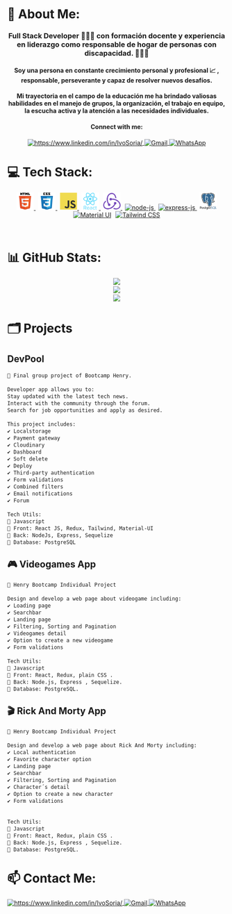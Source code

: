 <!-- ### 
<div align="center">
<img align="center" width="900px" style="width: 100%" src="./Images/Banner.gif" alt="banner"/>
</div> -->

# 💫 About Me:
<div>
<h3 align="center"><strong>Full Stack Developer 👨🏻‍💻 con formación docente y experiencia en liderazgo como responsable de hogar de personas con discapacidad. 🧑🏻‍🏫</strong></h3>
<h4 align="center">Soy una persona en constante crecimiento personal y profesional 📈 , responsable, perseverante y capaz de resolver nuevos desafíos.</h4>
<h4 align="center">Mi trayectoria en el campo de la educación me ha brindado valiosas habilidades en el manejo de grupos, la organización, el trabajo en equipo, la escucha activa y la atención a las necesidades individuales.</h4>
</div>


<div align="center" style="margin: 13px">
<h4><strong>Connect with me:</strong></h4>
<p>
<a href="https://www.linkedin.com/in/IvoSoria/" target="_blank">
<img align="center" src="https://img.icons8.com/fluency/48/linkedin.png"  alt="https://www.linkedin.com/in/IvoSoria/" height="30" width="40" />
</a>

<a href="mailto:ivansoria1995@gmail.com" target="blank">
<img align="center" src="https://img.icons8.com/color/48/gmail--v1.png" alt= Gmail height="40" />
</a>

<a href="https://wa.link/urpkht" target="blank">
<img align="center" src="https://img.icons8.com/color/48/whatsapp--v1.png"  alt= WhatsApp height="40" />
</a>

</p>
</div>

# 💻 Tech Stack:
<p align="center" style="margin-top: 8px"> 
<!-- html -->
<a href="https://www.w3.org/html/" target="_blank" style="margin: 3px"> <img src="https://raw.githubusercontent.com/devicons/devicon/master/icons/html5/html5-original-wordmark.svg" alt="html5" width="40" height="40"/> </a> 
<!-- css -->
<a href="https://www.w3schools.com/css/" target="_blank" style="margin: 3px"> <img src="https://raw.githubusercontent.com/devicons/devicon/master/icons/css3/css3-original-wordmark.svg" alt="css3" width="40" height="40"/> </a> 
<!-- js -->
<a href="https://developer.mozilla.org/en-US/docs/Web/JavaScript" target="_blank" style="margin: 3px"> <img src="https://raw.githubusercontent.com/devicons/devicon/master/icons/javascript/javascript-original.svg" alt="javascript" width="40" height="40"/> </a>  
<!-- react -->
<a href="https://reactjs.org/" target="_blank" style="margin: 3px"> <img src="https://raw.githubusercontent.com/devicons/devicon/master/icons/react/react-original-wordmark.svg" alt="react" width="40" height="40"/> </a> 
<!-- redux -->
<a href="https://redux.js.org" target="_blank" style="margin: 3px"> <img src="https://raw.githubusercontent.com/devicons/devicon/master/icons/redux/redux-original.svg" alt="redux" width="40" height="40"/> </a> 
<!-- nodejs -->
<a href="https://nodejs.org" target="_blank" style="margin: 3px"> <img width="40" height="40" src="https://img.icons8.com/fluency/48/node-js.png" alt="node-js"/> </a> 
<!-- express -->
<a href="https://expressjs.com" target="_blank" style="margin: 3px"> <img src="https://img.icons8.com/ios/50/express-js.png" alt="express-js" alt="express" width="40" height="40"/> </a> 
<!-- postressql -->
<a href="https://www.postgresql.org" target="_blank" style="margin: 3px"> <img src="https://raw.githubusercontent.com/devicons/devicon/master/icons/postgresql/postgresql-original-wordmark.svg" alt="postgresql" width="40" height="40"/> </a> 
<!-- materialUI -->
<a href="https://mui.com/" target="_blank" style="margin: 3px"><img src="https://profilinator.rishav.dev/skills-assets/mui.png" alt="Material UI" width="40" height="40" /></a> 
<!-- Tailwind --> 
<a href="https://www.tailwindcss.com/" target="_blank" style="margin: 3px"><img src="https://profilinator.rishav.dev/skills-assets/tailwindcss.svg" alt="Tailwind CSS" width="40" height="40" /></a> 
</p>
<!-- 
<h4 align="center"><strong>And also learning:</strong> React Native - Angular - Python</h4> -->

<br/> 


# 📊 GitHub Stats:
<div align="center">

![](https://github-readme-stats.vercel.app/api?username=IvoSoria&theme=algolia&hide_border=false&include_all_commits=false&count_private=false)<br/>
![](https://github-readme-streak-stats.herokuapp.com/?user=IvoSoria&theme=algolia&hide_border=false)<br/>
![](https://github-readme-stats.vercel.app/api/top-langs/?username=IvoSoria&theme=algolia&hide_border=false&include_all_commits=false&count_private=false&layout=compact)

</div>

<!--VISITAS DE USUARIOS ---
[![](https://visitcount.itsvg.in/api?id=IvoSoria&icon=0&color=1)](https://visitcount.itsvg.in) -->

# 🗂️ Projects
## DevPool

~~~
📌 Final group project of Bootcamp Henry.

Developer app allows you to:
Stay updated with the latest tech news.
Interact with the community through the forum.
Search for job opportunities and apply as desired.

This project includes:
✔ Localstorage
✔ Payment gateway
✔ Cloudinary
✔ Dashboard
✔ Soft delete
✔ Deploy
✔ Third-party authentication
✔ Form validations
✔ Combined filters
✔ Email notifications
✔ Forum

Tech Utils:
🔹 Javascript
🔹 Front: React JS, Redux, Tailwind, Material-UI
🔹 Back: NodeJs, Express, Sequelize
🔹 Database: PostgreSQL
~~~

<!-- 
<h2><center>Home --- Login</center></h2>
<p align="center">
<img align="center" width="400px" src='./PF_images/1.png' />
<img align="center" width="400px" src='./PF_images/5.png' />
</p>
<h2><center>Booking --- Map</center></h2>
<p align="center">
<img align="center" width="400px" src='./PF_images/2.png' />
<img align="center" width="400px" src='./PF_images/4.png' />  
</p>
<h2><center>Blog --- Dashboard</center></h2>
<p align="center">
<img align="center" width="400px" src='./PF_images/3.png' />
<img align="center" width="400px" src='./PF_images/6.png' />
</p>
<h2><center>Responsive Design</center></h2>
<p align="center">
<img align="center" width="400px" src='./PF_images/7.png' />
</p> -->


## 🎮 Videogames App 

~~~
📌 Henry Bootcamp Individual Project 

Design and develop a web page about videogame including:
✔ Loading page
✔ Searchbar
✔ Landing page
✔ Filtering, Sorting and Pagination
✔ Videogames detail
✔ Option to create a new videogame
✔ Form validations

Tech Utils: 
🔹 Javascript
🔹 Front: React, Redux, plain CSS .
🔹 Back: Node.js, Express , Sequelize.
🔹 Database: PostgreSQL.

~~~

<!-- 
<p align="center">
<img align="center" width="400px" src="./PI_images/LANDING-FOODAPP.png"/>
<img align="center" width="400px" src="./PI_images/HOME-FOODAPP.png" />
</p>
<p align="center">
<img align="center" width="400px" src="./PI_images/DETAIL-FOODAPP.png" />
<img align="center" width="400px" src="./PI_images/FORM1-FOODAPP.png" />
</p>
 -->

## 🎬 Rick And Morty App 

~~~
📌 Henry Bootcamp Individual Project 

Design and develop a web page about Rick And Morty including:
✔ Local authentication
✔ Favorite character option
✔ Landing page
✔ Searchbar
✔ Filtering, Sorting and Pagination
✔ Character´s detail
✔ Option to create a new character
✔ Form validations
  

Tech Utils: 
🔹 Javascript
🔹 Front: React, Redux, plain CSS .
🔹 Back: Node.js, Express , Sequelize.
🔹 Database: PostgreSQL.

~~~
<!-- 

<p align="center">
<img align="center" width="400px" src="./PI_images/LANDING-FOODAPP.png"/>
<img align="center" width="400px" src="./PI_images/HOME-FOODAPP.png" />
</p>
<p align="center">
<img align="center" width="400px" src="./PI_images/DETAIL-FOODAPP.png" />
<img align="center" width="400px" src="./PI_images/FORM1-FOODAPP.png" />
</p> -->


# 📫 Contact Me:

<p>
<a href="https://www.linkedin.com/in/IvoSoria/" target="_blank">
<img align="center" src="https://img.icons8.com/fluency/48/linkedin.png"  alt="https://www.linkedin.com/in/IvoSoria/" height="40" />
</a>

<a href="mailto:ivansoria1995@gmail.com" target="blank">
<img align="center" src="https://img.icons8.com/color/48/gmail--v1.png" alt= Gmail height="40" />
</a>

<a href="https://wa.link/urpkht" target="blank">
<img align="center" src="https://img.icons8.com/color/48/whatsapp--v1.png"  alt= WhatsApp height="40" />
</a>
</p>
